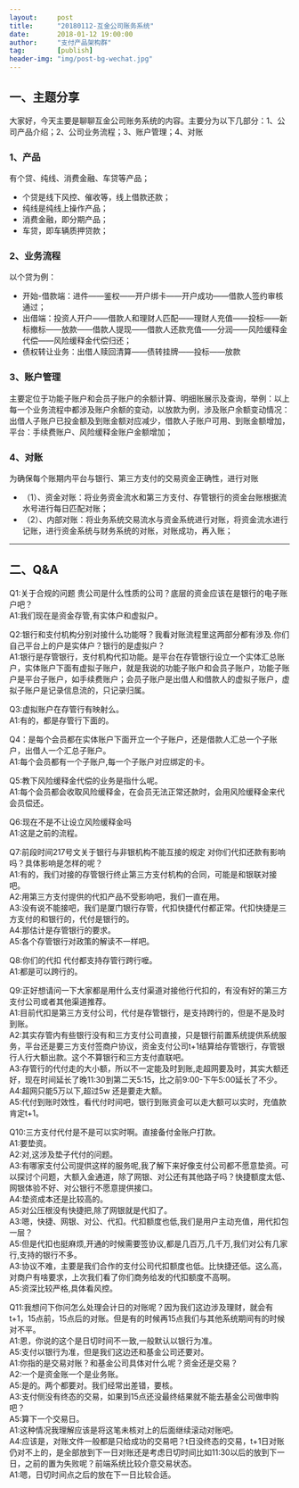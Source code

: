 ```yaml
---                                                                         
layout:     post                                            
title:      "20180112-互金公司账务系统"                                                                           
date:       2018-01-12 19:00:00                                                                           
author:     "支付产品架构群"                                      
tag:		[publish]                                
header-img: "img/post-bg-wechat.jpg"                                     
---   
```


## 一、主题分享
大家好，今天主要是聊聊互金公司账务系统的内容。主要分为以下几部分：1、公司产品介绍；2、公司业务流程；3、账户管理；4、对账

### 1、产品

有个贷、纯线、消费金融、车贷等产品；
- 个贷是线下风控、催收等，线上借款还款；
- 纯线是纯线上操作产品；
- 消费金融，即分期产品；
- 车贷，即车辆质押贷款；

### 2、业务流程

以个贷为例：
- 开始-借款端：进件——鉴权——开户绑卡——开户成功——借款人签约审核通过；
- 出借端：投资人开户——借款人和理财人匹配——理财人充值——投标——新标撤标——放款——借款人提现——借款人还款充值——分润——风险缓释金代偿——风险缓释金代偿归还；
- 债权转让业务：出借人赎回清算——债转挂牌——投标——放款

### 3、账户管理

主要定位于功能子账户和会员子账户的余额计算、明细账展示及查询，举例：以上每一个业务流程中都涉及账户余额的变动，以放款为例，涉及账户余额变动情况：出借人子账户已投金额及到账金额对应减少，借款人子账户可用、到账金额增加，平台：手续费账户、风险缓释金账户金额增加；

### 4、对账
为确保每个账期内平台与银行、第三方支付的交易资金正确性，进行对账
- （1）、资金对账：将业务资金流水和第三方支付、存管银行的资金台账根据流水号进行每日匹配对账；
- （2）、内部对账：将业务系统交易流水与资金系统进行对账，将资金流水进行记账，进行资金系统与财务系统的对账，对账成功，再入账；

---   

## 二、Q&A

Q1:关于合规的问题 贵公司是什么性质的公司？底层的资金应该在是银行的电子账户吧？  
A1:我们现在是资金存管,有实体户和虚拟户。

Q2:银行和支付机构分别对接什么功能呀？我看对账流程里这两部分都有涉及.你们自己平台上的户是实体户？银行的是虚拟户？  
A1:银行是存管银行，支付机构代扣功能。是平台在存管银行设立一个实体汇总账户，实体账户下面有虚拟子账户，就是我说的功能子账户和会员子账户，功能子账户是平台子账户，如手续费账户；会员子账户是出借人和借款人的虚拟子账户，虚拟子账户是记录信息流的，只记录归属。

Q3:虚拟账户在存管行有映射么。  
A1:有的，都是存管行下面的。

Q4：是每个会员都在实体账户下面开立一个子账户，还是借款人汇总一个子账户，出借人一个汇总子账户。  
A1:每个会员都有一个子账户,每一个子账户对应绑定的卡。

Q5:教下风险缓释金代偿的业务是指什么呢。  
A1:每个会员都会收取风险缓释金，在会员无法正常还款时，会用风险缓释金来代会员偿还。

Q6:现在不是不让设立风险缓释金吗  
A1:这是之前的流程。

Q7:前段时间217号文关于银行与非银机构不能互接的规定 对你们代扣还款有影响吗？具体影响是怎样的呢？  
A1:有的，我们对接的存管银行终止第三方支付机构的合同，可能是和银联对接吧。  
A2:用第三方支付提供的代扣产品不受影响吧，我们一直在用。  
A3:没有说不能接吧，我们是厦门银行存管，代扣快捷代付都正常。代扣快捷是三方支付的和银行的，代付是银行的。  
A4:那估计是存管银行的要求。  
A5:各个存管银行对政策的解读不一样吧。  

Q8:你们的代扣 代付都支持存管行跨行嚒。  
A1:都是可以跨行的。

Q9:正好想请问一下大家都是用什么支付渠道对接他行代扣的，有没有好的第三方支付公司或者其他渠道推荐。  
A1:目前代扣是第三方支付公司，代付是存管银行，是支持跨行的，但是不是及时到账。  
A2:其实存管内有些银行没有和三方支付公司直接，只是银行前置系统提供系统服务，平台还是要三方支付签商户协议，资金支付公司t+1结算给存管银行，存管银行人行大额出款。这个不算银行和三方支付直联吧。  
A3:存管行的代付走的大小额，所以不一定能及时到账,走超网要及时，其实大额还好，现在时间延长了晚11:30到第二天5:15，比之前9:00-下午5:00延长了不少。  
A4:超网只能5万以下,超过5w 还是要走大额。  
A5:代付到账时效性，看代付时间吧，银行到账资金可以走大额可以实时，充值款肯定t+1。

Q10:三方支付代付是不是可以实时啊。直接备付金账户打款。  
A1:要垫资。  
A2:对,这涉及垫子代付的问题。  
A3:有哪家支付公司提供这样的服务呢,我了解下来好像支付公司都不愿意垫资。可以探讨个问题，大额入金通道，除了网银、对公还有其他路子吗？快捷额度太低、网银体验不好、对公银行不愿意提供接口。  
A4:垫资成本还是比较高的。  
A5:对公压根没有快捷把,除了网银就是代扣了。  
A3:嗯，快捷、网银、对公、代扣。代扣额度也低,我们是用户主动充值，用代扣包一层？  
A5:但是代扣也挺麻烦,开通的时候需要签协议,都是几百万,几千万,我们对公有几家行,支持的银行不多。  
A3:协议不难，主要是我们合作的支付公司代扣额度也低。比快捷还低。这么高，对商户有啥要求，上次我们看了你们商务给发的代扣额度不高啊。  
A5:资深比较严格,具体看风控。

Q11:我想问下你问怎么处理会计日的对账呢？因为我们这边涉及理财，就会有t+1，15点前，15点后的对账。但是有的时候再15点我们与其他系统期间有的时候对不平。  
A1:恩，你说的这个是日切时间不一致,一般默认以银行为准。  
A5:支付以银行为准，但是我们这边还和基金公司还要对。  
A1:你指的是交易对账？和基金公司具体对什么呢？资金还是交易？  
A2:一个是资金账一个是业务账。  
A5:是的。两个都要对。我们经常出差错，要核。  
A3:支付侧没有终态的交易，如果到15点还没最终结果就不能去基金公司做申购吧？  
A5:算下一个交易日。  
A1:这种情况我理解应该是将这笔未核对上的后面继续滚动对账吧。  
A4:应该是，对账文件一般都是只给成功的交易吧？t日没终态的交易，t+1日对账仍对不上的，是全部放到下一日对账还是考虑日切时间比如11:30以后的放到下一日，之前的置为失败呢？前端系统比较介意交易状态。  
A1:嗯，日切时间点之后的放在下一日比较合适。  

